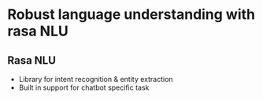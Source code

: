 # Robust language understanding with rasa NLU

## Rasa NLU

- Library for intent recognition & entity extraction
- Built in support for chatbot specific task
